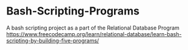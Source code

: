# Bash-Scripting-Programs
A bash scripting project as a part of the Relational Database Program https://www.freecodecamp.org/learn/relational-database/learn-bash-scripting-by-building-five-programs/
